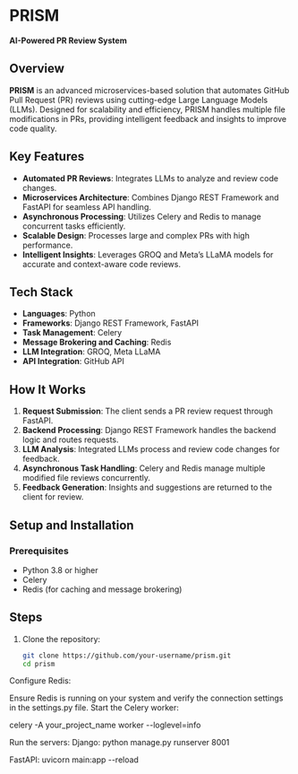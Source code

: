 # PRISM
**AI-Powered PR Review System**

## Overview
**PRISM** is an advanced microservices-based solution that automates GitHub Pull Request (PR) reviews using cutting-edge Large Language Models (LLMs). Designed for scalability and efficiency, PRISM handles multiple file modifications in PRs, providing intelligent feedback and insights to improve code quality.

## Key Features
- **Automated PR Reviews**: Integrates LLMs to analyze and review code changes.
- **Microservices Architecture**: Combines Django REST Framework and FastAPI for seamless API handling.
- **Asynchronous Processing**: Utilizes Celery and Redis to manage concurrent tasks efficiently.
- **Scalable Design**: Processes large and complex PRs with high performance.
- **Intelligent Insights**: Leverages GROQ and Meta’s LLaMA models for accurate and context-aware code reviews.

## Tech Stack
- **Languages**: Python
- **Frameworks**: Django REST Framework, FastAPI
- **Task Management**: Celery
- **Message Brokering and Caching**: Redis
- **LLM Integration**: GROQ, Meta LLaMA
- **API Integration**: GitHub API


## How It Works
1. **Request Submission**: The client sends a PR review request through FastAPI.
2. **Backend Processing**: Django REST Framework handles the backend logic and routes requests.
3. **LLM Analysis**: Integrated LLMs process and review code changes for feedback.
4. **Asynchronous Task Handling**: Celery and Redis manage multiple modified file reviews concurrently.
5. **Feedback Generation**: Insights and suggestions are returned to the client for review.

## Setup and Installation

### Prerequisites
- Python 3.8 or higher
- Celery 
- Redis (for caching and message brokering)

## Steps

1. Clone the repository:
   ```bash
   git clone https://github.com/your-username/prism.git
   cd prism

Configure Redis:

Ensure Redis is running on your system and verify the connection settings in the settings.py file.
Start the Celery worker:

celery -A your_project_name worker --loglevel=info

Run the servers:
Django:
python manage.py runserver 8001

FastAPI:
uvicorn main:app --reload
